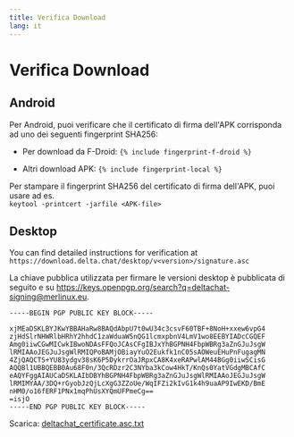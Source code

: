 ```yaml
---
title: Verifica Download
lang: it
---
```


# Verifica Download

## Android

Per Android, puoi verificare che il certificato di firma dell'APK corrisponda ad uno dei seguenti fingerprint SHA256:

* Per download da F-Droid: 
`{% include fingerprint-f-droid %}`

* Altri download APK: 
`{% include fingerprint-local %}`

Per stampare il fingerprint SHA256 del certificato di firma dell'APK, puoi usare ad es. <br>`keytool -printcert -jarfile <APK-file>`

## Desktop

You can find detailed instructions for verification at `https://download.delta.chat/desktop/v<version>/signature.asc`

La chiave pubblica utilizzata per firmare le versioni desktop è pubblicata di seguito e su <https://keys.openpgp.org/search?q=deltachat-signing@merlinux.eu>.

```
-----BEGIN PGP PUBLIC KEY BLOCK-----

xjMEaDSKLBYJKwYBBAHaRw8BAQdAbpU7t0wU34c3csvF60TBF+8NoH+xxew6vpG4
zjHdSlrNHWRlbHRhY2hhdC1zaWduaW5nQG1lcmxpbnV4LmV1wo8EEBYIADcCGQEF
Amg0iiwCGwMICwkIBwoNDAsFFQoJCAsCFgIBJxYhBGPNH4FbpWBRg3aZnGJuJsgW
lRMIAAoJEGJuJsgWlRMIQPoBAMjOBiayYuO2Eukfk1nC05sAOWeuEHuPnFugagMN
4ZjQAQCTS+YU83ydgv38sK6P5DykrrOaJRpxCA8K4xeRAPwlAM44BGg0iiwSCisG
AQQBl1UBBQEBB0Au68F0n/3QcRDzr2C3NYba3kCow4HkT/KnQs0YatVGdgMBCAfC
eAQYFggAIAUCaDSKLAIbDBYhBGPNH4FbpWBRg3aZnGJuJsgWlRMIAAoJEGJuJsgW
lRMIMYAA/3DQ+rGyobJzQjLcXgG3ZZoUe/WqIFZi2kIvG1k4h9uaAP9IwEKD/BmE
nHM0/o16fERF1PNx1mqPhUsXYQmUFPmeCg==
=isjO
-----END PGP PUBLIC KEY BLOCK-----
```

Scarica: [deltachat_certificate.asc.txt](../assets/deltachat_certificate.asc.txt)